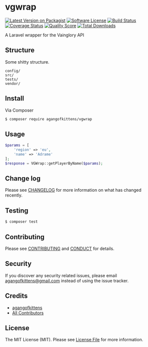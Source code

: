 # vgwrap

[![Latest Version on Packagist][ico-version]][link-packagist]
[![Software License][ico-license]](LICENSE.md)
[![Build Status][ico-travis]][link-travis]
[![Coverage Status][ico-scrutinizer]][link-scrutinizer]
[![Quality Score][ico-code-quality]][link-code-quality]
[![Total Downloads][ico-downloads]][link-downloads]

A Laravel wrapper for the Vainglory API

## Structure

Some shitty structure.

```
config/
src/
tests/
vendor/
```


## Install

Via Composer

``` bash
$ composer require agangofkittens/vgwrap
```

## Usage

``` php
$params = [
	'region' => 'eu',
	'name' => 'Adrame'
];
$response = VGWrap::getPlayerByName($params);
```

## Change log

Please see [CHANGELOG](CHANGELOG.md) for more information on what has changed recently.

## Testing

``` bash
$ composer test
```

## Contributing

Please see [CONTRIBUTING](CONTRIBUTING.md) and [CONDUCT](CONDUCT.md) for details.

## Security

If you discover any security related issues, please email agangofkittens@gmail.com instead of using the issue tracker.

## Credits

- [agangofkittens][link-author]
- [All Contributors][link-contributors]

## License

The MIT License (MIT). Please see [License File](LICENSE.md) for more information.

[ico-version]: https://img.shields.io/packagist/v/agangofkittens/vgwrap.svg?style=flat-square
[ico-license]: https://img.shields.io/badge/license-MIT-brightgreen.svg?style=flat-square
[ico-travis]: https://img.shields.io/travis/agangofkittens/vgwrap/master.svg?style=flat-square
[ico-scrutinizer]: https://img.shields.io/scrutinizer/coverage/g/agangofkittens/vgwrap.svg?style=flat-square
[ico-code-quality]: https://img.shields.io/scrutinizer/g/agangofkittens/vgwrap.svg?style=flat-square
[ico-downloads]: https://img.shields.io/packagist/dt/agangofkittens/vgwrap.svg?style=flat-square

[link-packagist]: https://packagist.org/packages/agangofkittens/vgwrap
[link-travis]: https://travis-ci.org/agangofkittens/vgwrap
[link-scrutinizer]: https://scrutinizer-ci.com/g/agangofkittens/vgwrap/code-structure
[link-code-quality]: https://scrutinizer-ci.com/g/agangofkittens/vgwrap
[link-downloads]: https://packagist.org/packages/agangofkittens/vgwrap
[link-author]: https://github.com/agangofkittens
[link-contributors]: ../../contributors
